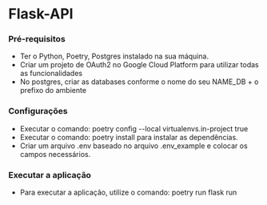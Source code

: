 # Flask-API

### Pré-requisitos

- Ter o Python, Poetry, Postgres instalado na sua máquina.
- Criar um projeto de OAuth2 no Google Cloud Platform para utilizar todas as funcionalidades
- No postgres, criar as databases conforme o nome do seu NAME_DB + o prefixo do ambiente
### Configurações
- Executar o comando: poetry config --local virtualenvs.in-project true
- Executar o comando: poetry install para instalar as dependências.
- Criar um arquivo .env baseado no arquivo .env_example e colocar os campos necessários.

### Executar a aplicação

- Para executar a aplicação, utilize o comando: poetry run flask run